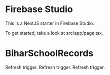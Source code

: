 # Firebase Studio

This is a NextJS starter in Firebase Studio.

To get started, take a look at src/app/page.tsx.
# BiharSchoolRecords

Refresh trigger.
Refresh trigger.
Refresh trigger.